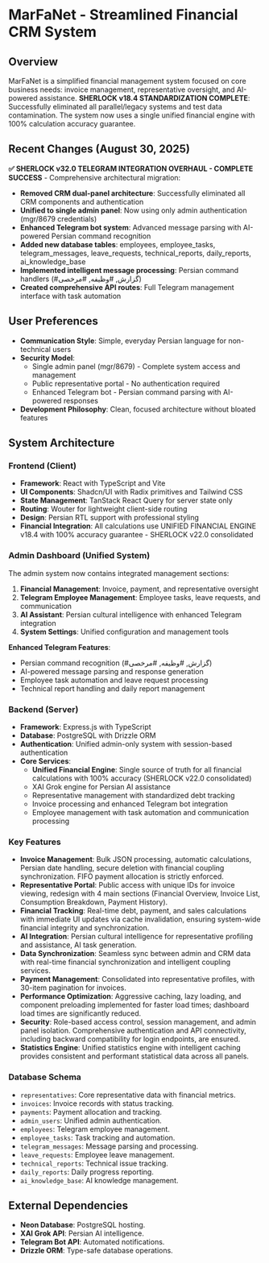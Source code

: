 # MarFaNet - Streamlined Financial CRM System

## Overview
MarFaNet is a simplified financial management system focused on core business needs: invoice management, representative oversight, and AI-powered assistance. **SHERLOCK v18.4 STANDARDIZATION COMPLETE**: Successfully eliminated all parallel/legacy systems and test data contamination. The system now uses a single unified financial engine with 100% calculation accuracy guarantee.

## Recent Changes (August 30, 2025)
**✅ SHERLOCK v32.0 TELEGRAM INTEGRATION OVERHAUL - COMPLETE SUCCESS** - Comprehensive architectural migration:
- **Removed CRM dual-panel architecture**: Successfully eliminated all CRM components and authentication
- **Unified to single admin panel**: Now using only admin authentication (mgr/8679 credentials) 
- **Enhanced Telegram bot system**: Advanced message parsing with AI-powered Persian command recognition
- **Added new database tables**: employees, employee_tasks, telegram_messages, leave_requests, technical_reports, daily_reports, ai_knowledge_base
- **Implemented intelligent message processing**: Persian command handlers (#گزارش, #وظیفه, #مرخصی)
- **Created comprehensive API routes**: Full Telegram management interface with task automation

## User Preferences
- **Communication Style**: Simple, everyday Persian language for non-technical users
- **Security Model**:
  - Single admin panel (mgr/8679) - Complete system access and management
  - Public representative portal - No authentication required  
  - Enhanced Telegram bot - Persian command parsing with AI-powered responses
- **Development Philosophy**: Clean, focused architecture without bloated features

## System Architecture

### Frontend (Client)
- **Framework**: React with TypeScript and Vite
- **UI Components**: Shadcn/UI with Radix primitives and Tailwind CSS
- **State Management**: TanStack React Query for server state only
- **Routing**: Wouter for lightweight client-side routing
- **Design**: Persian RTL support with professional styling
- **Financial Integration**: All calculations use UNIFIED FINANCIAL ENGINE v18.4 with 100% accuracy guarantee - SHERLOCK v22.0 consolidated

### Admin Dashboard (Unified System)
The admin system now contains integrated management sections:
1. **Financial Management**: Invoice, payment, and representative oversight
2. **Telegram Employee Management**: Employee tasks, leave requests, and communication
3. **AI Assistant**: Persian cultural intelligence with enhanced Telegram integration
4. **System Settings**: Unified configuration and management tools

**Enhanced Telegram Features**:
- Persian command recognition (#گزارش, #وظیفه, #مرخصی)
- AI-powered message parsing and response generation
- Employee task automation and leave request processing
- Technical report handling and daily report management

### Backend (Server)
- **Framework**: Express.js with TypeScript
- **Database**: PostgreSQL with Drizzle ORM
- **Authentication**: Unified admin-only system with session-based authentication
- **Core Services**:
  - **Unified Financial Engine**: Single source of truth for all financial calculations with 100% accuracy (SHERLOCK v22.0 consolidated)
  - XAI Grok engine for Persian AI assistance  
  - Representative management with standardized debt tracking
  - Invoice processing and enhanced Telegram bot integration
  - Employee management with task automation and communication processing

### Key Features
- **Invoice Management**: Bulk JSON processing, automatic calculations, Persian date handling, secure deletion with financial coupling synchronization. FIFO payment allocation is strictly enforced.
- **Representative Portal**: Public access with unique IDs for invoice viewing, redesign with 4 main sections (Financial Overview, Invoice List, Consumption Breakdown, Payment History).
- **Financial Tracking**: Real-time debt, payment, and sales calculations with immediate UI updates via cache invalidation, ensuring system-wide financial integrity and synchronization.
- **AI Integration**: Persian cultural intelligence for representative profiling and assistance, AI task generation.
- **Data Synchronization**: Seamless sync between admin and CRM data with real-time financial synchronization and intelligent coupling services.
- **Payment Management**: Consolidated into representative profiles, with 30-item pagination for invoices.
- **Performance Optimization**: Aggressive caching, lazy loading, and component preloading implemented for faster load times; dashboard load times are significantly reduced.
- **Security**: Role-based access control, session management, and admin panel isolation. Comprehensive authentication and API connectivity, including backward compatibility for login endpoints, are ensured.
- **Statistics Engine**: Unified statistics engine with intelligent caching provides consistent and performant statistical data across all panels.

### Database Schema
- `representatives`: Core representative data with financial metrics.
- `invoices`: Invoice records with status tracking.
- `payments`: Payment allocation and tracking.
- `admin_users`: Unified admin authentication.
- `employees`: Telegram employee management.
- `employee_tasks`: Task tracking and automation.
- `telegram_messages`: Message parsing and processing.
- `leave_requests`: Employee leave management.
- `technical_reports`: Technical issue tracking.
- `daily_reports`: Daily progress reporting.
- `ai_knowledge_base`: AI knowledge management.

## External Dependencies
- **Neon Database**: PostgreSQL hosting.
- **XAI Grok API**: Persian AI intelligence.
- **Telegram Bot API**: Automated notifications.
- **Drizzle ORM**: Type-safe database operations.